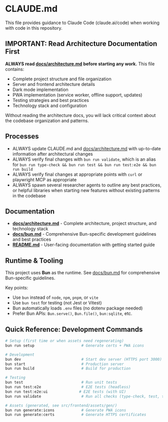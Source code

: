 # CLAUDE.md

This file provides guidance to Claude Code (claude.ai/code) when working with code in this repository.

## IMPORTANT: Read Architecture Documentation First

**ALWAYS read [docs/architecture.md](./docs/architecture.md) before starting any work.** This file contains:
- Complete project structure and file organization
- Server and frontend architecture details
- Dark mode implementation
- PWA implementation (service worker, offline support, updates)
- Testing strategies and best practices
- Technology stack and configuration

Without reading the architecture docs, you will lack critical context about the codebase organization and patterns.

## Processes

- ALWAYS update CLAUDE.md and [docs/architecture.md](./docs/architecture.md) with up-to-date information after architectural changes
- ALWAYS verify final changes with `bun run validate`, which is an alias for `bun run type-check && bun run test && bun run test:e2e && bun run build`
- ALWAYS verify final changes at appropriate points with `curl` or playwright MCP as appropriate
- ALWAYS spawn several researcher agents to outline any best practices, or helpful libraries when starting new features without existing patterns in the codebase

## Documentation

- **[docs/architecture.md](./docs/architecture.md)** - Complete architecture, project structure, and technology stack
- **[docs/bun.md](./docs/bun.md)** - Comprehensive Bun-specific development guidelines and best practices
- **[README.md](./README.md)** - User-facing documentation with getting started guide

## Runtime & Tooling

This project uses **Bun** as the runtime. See [docs/bun.md](./docs/bun.md) for comprehensive Bun-specific guidelines.

Key points:

- Use `bun` instead of `node`, `npm`, `pnpm`, or `vite`
- Use `bun test` for testing (not Jest or Vitest)
- Bun automatically loads `.env` files (no dotenv package needed)
- Prefer Bun APIs: `Bun.serve()`, `Bun.file()`, `bun:sqlite`, etc.

## Quick Reference: Development Commands

```bash
# Setup (first time or when assets need regenerating)
bun run setup                     # Generate certs + PWA icons

# Development
bun dev                           # Start dev server (HTTPS port 3000)
bun start                         # Production server
bun run build                     # Build for production

# Testing
bun test                          # Run unit tests
bun run test:e2e                  # E2E tests (headless)
bun run test:e2e:ui              # E2E tests (with UI)
bun run validate                  # Run all checks (type-check, test, test:e2e, build)

# Assets (generated, see src/frontend/assets/gen/)
bun run generate:icons            # Generate PWA icons
bun run generate:certs            # Generate HTTPS certificates
```
